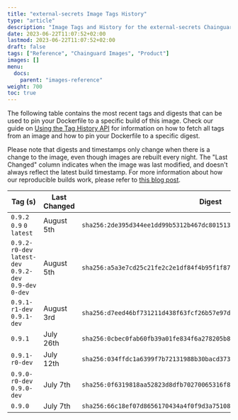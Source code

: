 ```yaml
---
title: "external-secrets Image Tags History"
type: "article"
description: "Image Tags and History for the external-secrets Chainguard Image"
date: 2023-06-22T11:07:52+02:00
lastmod: 2023-06-22T11:07:52+02:00
draft: false
tags: ["Reference", "Chainguard Images", "Product"]
images: []
menu:
  docs:
    parent: "images-reference"
weight: 700
toc: true
---
```


The following table contains the most recent tags and digests that can be used to pin your Dockerfile to a specific build of this image. Check our guide on [Using the Tag History API](/chainguard/chainguard-images/using-the-tag-history-api/) for information on how to fetch all tags from an image and how to pin your Dockerfile to a specific digest.

Please note that digests and timestamps only change when there is a change to the image, even though images are rebuilt every night. The "Last Changed" column indicates when the image was last modified, and doesn't always reflect the latest build timestamp. For more information about how our reproducible builds work, please refer to [this blog post](https://www.chainguard.dev/unchained/reproducing-chainguards-reproducible-image-builds).

| Tag (s)                                                    | Last Changed | Digest                                                                    |
|------------------------------------------------------------|--------------|---------------------------------------------------------------------------|
|  `0.9.2` `0.9` `0` `latest`                                | August 5th   | `sha256:2de395d344ee1dd99b5312b467dc8015130562c5e8ad7ecd628a80386a815c54` |
|  `0.9.2-r0-dev` `latest-dev` `0.9.2-dev` `0.9-dev` `0-dev` | August 5th   | `sha256:a5a3e7cd25c21fe2c2e1df84f4b95f1f87d7cf6870cc69bb1588a6fa3f29a12e` |
|  `0.9.1-r1-dev` `0.9.1-dev`                                | August 3rd   | `sha256:d7eed46bf731211d438f63fcf26b57e97dac347d2c5eb7e6c432786f1540f7db` |
|  `0.9.1`                                                   | July 26th    | `sha256:0cbec0fab60fb39a01fe834f6a278205b8e2991aead30001c21607d42aebea07` |
|  `0.9.1-r0-dev`                                            | July 12th    | `sha256:034ffdc1a6399f7b72131988b30bacd373fdd680fbeb6474cf96dd63c136ca2e` |
|  `0.9.0-r0-dev` `0.9.0-dev`                                | July 7th     | `sha256:0f6319818aa52823d8dfb70270065316f82112494eb8c80888edf2abd1b0aab4` |
|  `0.9.0`                                                   | July 7th     | `sha256:66c18ef07d8656170434a4f0f9d3a7510889bff7038326909b56a88d474af2a1` |
